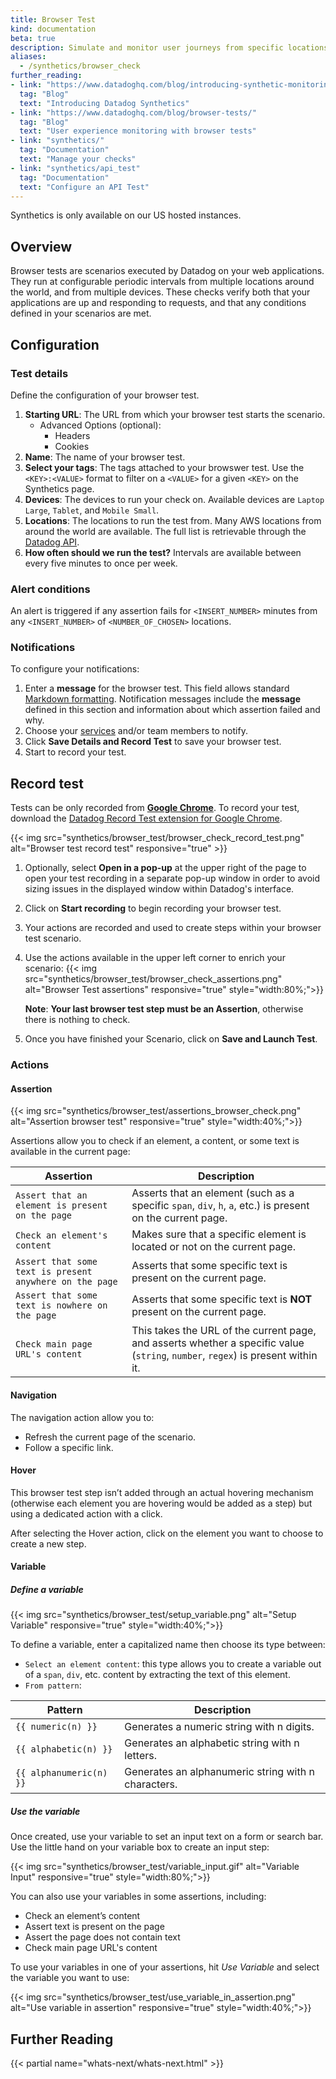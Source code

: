 ```yaml
---
title: Browser Test
kind: documentation
beta: true
description: Simulate and monitor user journeys from specific locations.
aliases:
  - /synthetics/browser_check
further_reading:
- link: "https://www.datadoghq.com/blog/introducing-synthetic-monitoring/"
  tag: "Blog"
  text: "Introducing Datadog Synthetics"
- link: "https://www.datadoghq.com/blog/browser-tests/"
  tag: "Blog"
  text: "User experience monitoring with browser tests"
- link: "synthetics/"
  tag: "Documentation"
  text: "Manage your checks"
- link: "synthetics/api_test"
  tag: "Documentation"
  text: "Configure an API Test"
---
```


<div class="alert alert-warning">Synthetics is only available on our US hosted instances.</div>

## Overview

Browser tests are scenarios executed by Datadog on your web applications. They run at configurable periodic intervals from multiple locations around the world, and from multiple devices. These checks verify both that your applications are up and responding to requests, and that any conditions defined in your scenarios are met.

## Configuration

### Test details

Define the configuration of your browser test.

1. **Starting URL**: The URL from which your browser test starts the scenario.
    * Advanced Options (optional):
        * Headers
        * Cookies
2. **Name**: The name of your browser test.
3. **Select your tags**: The tags attached to your browswer test. Use the `<KEY>:<VALUE>` format to filter on a `<VALUE>` for a given `<KEY>` on the Synthetics page.
4. **Devices**: The devices to run your check on. Available devices are `Laptop Large`, `Tablet`, and `Mobile Small`.
5. **Locations**: The locations to run the test from. Many AWS locations from around the world are available. The full list is retrievable through the [Datadog API][1].
6. **How often should we run the test?** Intervals are available between every five minutes to once per week.

### Alert conditions

An alert is triggered if any assertion fails for `<INSERT_NUMBER>` minutes from any `<INSERT_NUMBER>` of `<NUMBER_OF_CHOSEN>` locations.

### Notifications

To configure your notifications:

1. Enter a **message** for the browser test. This field allows standard [Markdown formatting][2]. Notification messages include the **message** defined in this section and information about which assertion failed and why.
2. Choose your [services][3] and/or team members to notify.
3. Click **Save Details and Record Test** to save your browser test.
4. Start to record your test.

## Record test

Tests can be only recorded from **[Google Chrome][4]**. To record your test, download the [Datadog Record Test extension for Google Chrome][5].

{{< img src="synthetics/browser_test/browser_check_record_test.png" alt="Browser test record test" responsive="true" >}}

1. Optionally, select **Open in a pop-up** at the upper right of the page to open your test recording in a separate pop-up window in order to avoid sizing issues in the displayed window within Datadog's interface.
2. Click on **Start recording** to begin recording your browser test.
3. Your actions are recorded and used to create steps within your browser test scenario.
4. Use the actions available in the upper left corner to enrich your scenario:
    {{< img src="synthetics/browser_test/browser_check_assertions.png" alt="Browser Test assertions" responsive="true" style="width:80%;">}}

    **Note**: **Your last browser test step must be an Assertion**, otherwise there is nothing to check.
5. Once you have finished your Scenario, click on **Save and Launch Test**.

### Actions
#### Assertion

{{< img src="synthetics/browser_test/assertions_browser_check.png" alt="Assertion browser test" responsive="true" style="width:40%;">}}

Assertions allow you to check if an element, a content, or some text is available in the current page:

| Assertion                                               | Description                                                                                                                      |
| ----                                                    | ----                                                                                                                             |
| `Assert that an element is present on the page`         | Asserts that an element (such as a specific `span`, `div`, `h`, `a`, etc.) is present on the current page.                       |
| `Check an element's content`                            | Makes sure that a specific element is located or not on the current page.                                                        |
| `Assert that some text is present anywhere on the page` | Asserts that some specific text is present on the current page.                                                                  |
| `Assert that some text is nowhere on the page`          | Asserts that some specific text is **NOT** present on the current page.                                                          |
| `Check main page URL's content`                         | This takes the URL of the current page, and asserts whether a specific value (`string`, `number`, `regex`) is present within it. |

#### Navigation

The navigation action allow you to:

* Refresh the current page of the scenario.
* Follow a specific link.

#### Hover

This browser test step isn’t added through an actual hovering mechanism (otherwise each element you are hovering would be added as a step) but using a dedicated action with a click.

After selecting the Hover action, click on the element you want to choose to create a new step.

#### Variable

##### Define a variable

{{< img src="synthetics/browser_test/setup_variable.png" alt="Setup Variable" responsive="true" style="width:40%;">}}

To define a variable, enter a capitalized name then choose its type between:

* `Select an element content`: this type allows you to create a variable out of a `span`, `div`, etc. content by extracting the text of this element.
* `From pattern`:

| Pattern                 | Description                                         |
| ----                    | ---                                                 |
| `{{ numeric(n) }}`      | Generates a numeric string with n digits.           |
| `{{ alphabetic(n) }}`   | Generates an alphabetic string with n letters.      |
| `{{ alphanumeric(n) }}` | Generates an alphanumeric string with n characters. |

##### Use the variable

Once created, use your variable to set an input text on a form or search bar. Use the little hand on your variable box to create an input step:

{{< img src="synthetics/browser_test/variable_input.gif" alt="Variable Input" responsive="true" style="width:80%;">}}

You can also use your variables in some assertions, including:

* Check an element’s content
* Assert text is present on the page
* Assert the page does not contain text
* Check main page URL's content

To use your variables in one of your assertions, hit *Use Variable* and select the variable you want to use:

{{< img src="synthetics/browser_test/use_variable_in_assertion.png" alt="Use variable in assertion" responsive="true" style="width:40%;">}}


## Further Reading

{{< partial name="whats-next/whats-next.html" >}}

[1]: /api/?lang=bash#get-available-locations
[2]: http://daringfireball.net/projects/markdown/syntax
[3]: /integrations/#cat-notification
[4]: https://www.google.com/chrome
[5]: https://chrome.google.com/webstore/detail/datadog-test-recorder/kkbncfpddhdmkfmalecgnphegacgejoa
